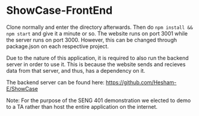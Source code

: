 # ShowCase-FrontEnd

Clone normally and enter the directory afterwards. Then do `npm install && npm start` and give it a minute or so. The website runs on port 3001 while the server runs on port 3000. However, this can be changed through package.json on each respective project.

Due to the nature of this application, it is required to also run the backend server in order to use it. This is because the website sends and recieves data from that server, and thus, has a dependency on it.

The backend server can be found here: https://github.com/Hesham-E/ShowCase

Note: For the purpose of the SENG 401 demonstration we elected to demo to a TA rather than host the entire application on the internet.
